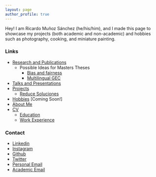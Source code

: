 ```yaml
---
layout: page
author_profile: true
---
```


Hey! I am Ricardo Muñoz Sánchez (he/his/him), and I made this page to showcase my projects (both academic and non-academic) and hobbies such as photography, cooking, and miniature painting.


### Links
- [Research and Publications](./research)
	- Possible Ideas for Masters Theses
		- [Bias and fairness](./research/masters-topics/)
		- [Multilingual GEC](./research/masters-topics-GEC/)
- [Talks and Presentations](./talks)
- [Projects](./projects)
	- [Reduce Soluciones](./projects/reduce)
- [Hobbies](./hobbies) [Coming Soon!]
- [About Me](./about)
- [CV](./curriculum)
	- [Education](./curriculum/education)
	- [Work Experience](./curriculum/work)



### Contact
- [Linkedin](https://www.linkedin.com/in/ricardo-mu%C3%B1oz-s%C3%A1nchez/)
- [Instagram](https://instagram.com/ricardomus)
- [Github](https://github.com/rimusa/)
- [Twitter](https://twitter.com/_rimusa_)
- [Personal Email](mailto:ricardoms.math@gmail.com)
- [Academic Email](mailto:ricardo.munoz.sanchez@svenska.gu.se)





